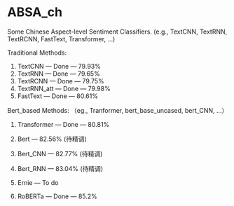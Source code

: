 # ABSA_ch
Some Chinese Aspect-level Sentiment Classifiers. (e.g., TextCNN, TextRNN, TextRCNN, FastText, Transformer, ...)



Traditional Methods:

1) TextCNN — Done — 79.93% 
2) TextRNN — Done — 79.65%
3) TextRCNN — Done — 79.75%
4) TextRNN_att — Done — 79.98%
5) FastText — Done — 80.61%



Bert_based Methods: （eg., Tranformer, bert_base_uncased, bert_CNN, ...）

1) Transformer — Done — 80.81%
2) Bert — 82.56% (待精调)
3) Bert_CNN — 82.77% (待精调)
4) Bert_RNN — 83.04% (待精调)
5) Ernie — To do



6) RoBERTa — Done — 85.2%
